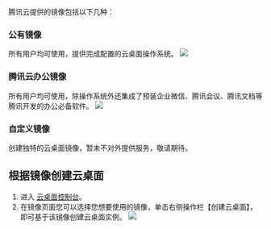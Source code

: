 腾讯云提供的镜像包括以下几种：

### 公有镜像
所有用户均可使用，提供完成配置的云桌面操作系统。
![](https://main.qcloudimg.com/raw/d55fda07ba4e3465f88f563a26580f13.png)
### 腾讯云办公镜像
所有用户均可使用，除操作系统外还集成了预装企业微信、腾讯会议、腾讯文档等腾讯开发的办公必备软件。
![](https://main.qcloudimg.com/raw/4b7435e160d36b1af6eecd213fb79491.png)
### 自定义镜像
创建独特的云桌面镜像，暂未不对外提供服务，敬请期待。

## 根据镜像创建云桌面
1. 进入 [云桌面控制台](https://console.cloud.tencent.com/cvd)。
2. 在镜像页面您可以选择您想要使用的镜像，单击右侧操作栏【创建云桌面】，即可基于该镜像创建云桌面实例。
![](https://main.qcloudimg.com/raw/47ffb940fc9dff96b215d860c50fb55e.png)

